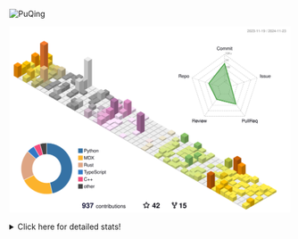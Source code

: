 ![PuQing](https://user-images.githubusercontent.com/27223114/171565019-9a56fae6-b08b-421f-99db-7e830da42371.png)

![](./profile-3d-contrib/profile-season-animate.svg)

<details>
<summary>Click here for detailed stats!</summary>

<!--START_SECTION:waka-->
![Lines of code](https://img.shields.io/badge/From%20Hello%20World%20I%27ve%20Written-1.3%20million%20lines%20of%20code-blue)

**🐱 My GitHub Data** 

> 📦 412.0 kB Used in GitHub's Storage 
 > 
> 🏆 706 Contributions in the Year 2024
 > 
> 🚫 Not Opted to Hire
 > 
> 📜 61 Public Repositories 
 > 
> 🔑 30 Private Repositories 
 > 
**I'm a Night 🦉** 

```text
🌞 Morning                501 commits         ██░░░░░░░░░░░░░░░░░░░░░░░   06.62 % 
🌆 Daytime                3246 commits        ███████████░░░░░░░░░░░░░░   42.89 % 
🌃 Evening                1679 commits        ██████░░░░░░░░░░░░░░░░░░░   22.19 % 
🌙 Night                  2142 commits        ███████░░░░░░░░░░░░░░░░░░   28.30 % 
```


📊 **This Week I Spent My Time On** 

```text
💬 Programming Languages: 
Browsing                 19 hrs 44 mins      ███████████░░░░░░░░░░░░░░   43.31 % 
Searching                7 hrs 35 mins       ████░░░░░░░░░░░░░░░░░░░░░   16.66 % 
GitHubing                4 hrs 11 mins       ██░░░░░░░░░░░░░░░░░░░░░░░   09.20 % 
TypeScript               3 hrs 28 mins       ██░░░░░░░░░░░░░░░░░░░░░░░   07.61 % 
Fish Touching            3 hrs 14 mins       ██░░░░░░░░░░░░░░░░░░░░░░░   07.13 % 

🔥 Editors: 
Chrome                   36 hrs 45 mins      ████████████████████░░░░░   80.63 % 
VS Code                  6 hrs 50 mins       ████░░░░░░░░░░░░░░░░░░░░░   15.00 % 
fish                     1 hr 55 mins        █░░░░░░░░░░░░░░░░░░░░░░░░   04.24 % 
Obsidian                 3 mins              ░░░░░░░░░░░░░░░░░░░░░░░░░   00.13 % 

💻 Operating System: 
Mac                      42 hrs 33 mins      ███████████████████████░░   93.37 % 
Linux                    2 hrs 6 mins        █░░░░░░░░░░░░░░░░░░░░░░░░   04.63 % 
WSL                      54 mins             ░░░░░░░░░░░░░░░░░░░░░░░░░   02.00 % 
```


<!--END_SECTION:waka-->
</details>

